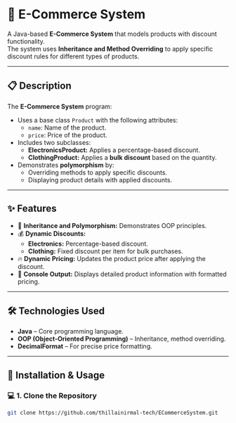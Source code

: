 # 🛒 E-Commerce System

A Java-based **E-Commerce System** that models products with discount functionality.  
The system uses **Inheritance and Method Overriding** to apply specific discount rules for different types of products.

---

## 📋 Description
The **E-Commerce System** program:
- Uses a base class `Product` with the following attributes:
  - `name`: Name of the product.
  - `price`: Price of the product.
- Includes two subclasses:
  - **ElectronicsProduct:** Applies a percentage-based discount.
  - **ClothingProduct:** Applies a **bulk discount** based on the quantity.
- Demonstrates **polymorphism** by:
  - Overriding methods to apply specific discounts.
  - Displaying product details with applied discounts.

---

## ✨ Features
- 🛒 **Inheritance and Polymorphism:** Demonstrates OOP principles.
- 💰 **Dynamic Discounts:**
  - **Electronics:** Percentage-based discount.
  - **Clothing:** Fixed discount per item for bulk purchases.
- 🔥 **Dynamic Pricing:** Updates the product price after applying the discount.
- 🚀 **Console Output:** Displays detailed product information with formatted pricing.

---

## 🛠️ Technologies Used
- **Java** – Core programming language.
- **OOP (Object-Oriented Programming)** – Inheritance, method overriding.
- **DecimalFormat** – For precise price formatting.

---

## 🚀 Installation & Usage

### 💻 **1. Clone the Repository**
```bash
git clone https://github.com/thillainirmal-tech/ECommerceSystem.git

